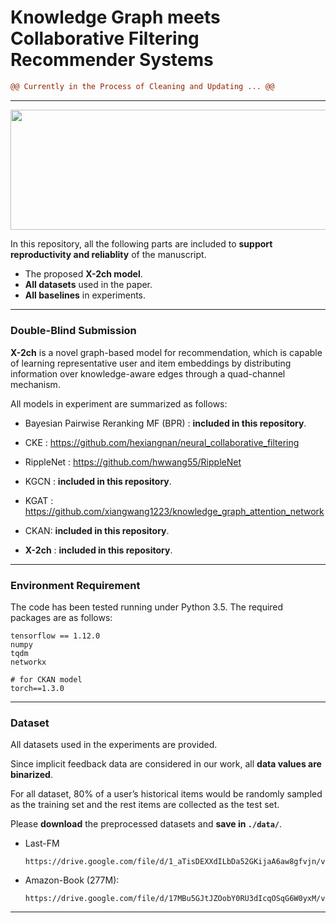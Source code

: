 # Knowledge Graph meets Collaborative Filtering Recommender Systems

```diff
@@ Currently in the Process of Cleaning and Updating ... @@
```


----

<img src="https://github.com/ArgentLo/X-2ch-Quad-Channel-Collaborative-Graph-Network-over-Knowledge-aware-Edges/blob/main/structure.png" width="720" height="192.6">


In this repository, all the following parts are included to **support reproductivity and reliablity** of the manuscript.

  - The proposed **X-2ch model**.
  - **All datasets** used in the paper.
  - **All baselines** in experiments.

----

### Double-Blind Submission

**X-2ch** is a novel graph-based model for recommendation, which is capable of learning representative user and item embeddings by distributing information over knowledge-aware edges through a quad-channel mechanism.

All models in experiment are summarized as follows:

- Bayesian Pairwise Reranking MF (BPR) : **included in this repository**.
- CKE : https://github.com/hexiangnan/neural_collaborative_filtering
- RippleNet : https://github.com/hwwang55/RippleNet

- KGCN : **included in this repository**.
- KGAT : https://github.com/xiangwang1223/knowledge_graph_attention_network
- CKAN: **included in this repository**.

- **X-2ch** : **included in this repository**.

----

### Environment Requirement

The code has been tested running under Python 3.5. The required packages are as follows:

```
tensorflow == 1.12.0
numpy
tqdm
networkx

# for CKAN model
torch==1.3.0
```

----

### Dataset

All datasets used in the experiments are provided. 

Since implicit feedback data are considered in our work, all **data values are binarized**. 

For all dataset, 80% of a user’s historical items would be randomly sampled as the training set and the rest items are collected as the test set.

Please **download** the preprocessed datasets and **save in `./data/`**.

- Last-FM

  ```
  https://drive.google.com/file/d/1_aTisDEXXdILbDa52GKijaA6aw8gfvjn/view
  ```

- Amazon-Book (277M):

  ```
  https://drive.google.com/file/d/17MBu5GJtJZOobY0RU3dIcqOSqG6W0yxM/view
  ```

----
